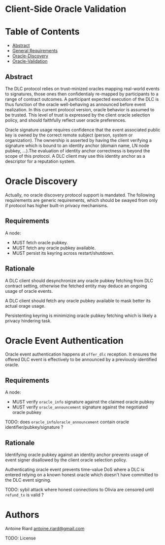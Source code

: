 # Client-Side Oracle Validation

# Table of Contents

* [Abstract](#abstract)
* [General Requirements](#general-requirements)
* [Oracle-Discovery](#oracle-discovery)
* [Oracle-Validation](#oracle-validation)


## Abstract

The DLC protocol relies on trust-minized oracles mapping real-world events to signatures, those ones
then confidentialy re-mapped by participants to a range of contract outcomes. A participant expected
execution of the DLC is thus function of the oracle well-behaving as announced before event
realization. In this current protocol version, oracle behavior is assumed to be trusted. This level
of trust is expressed by the client oracle selection policy, and should faithfully reflect user
oracle preferences.

Oracle signature usage requires confidence that the event associated public key is owned by the
correct remote subject (person, system or organization). The ownership is asserted by having the
client verifying a signature which is bound to an identity anchor (domain name, LN node pubkey, ...).The evaluation of identity anchor correctness is beyond the scope of this protocol. A DLC client may
use this identity anchor as a descriptor for a reputation system.

# Oracle Discovery

Actually, no oracle discovery protocol support is mandated. The following requirements are generic
requirements, which should be swayed from only if protocol has higher built-in privacy mechanisms.

## Requirements

A node:
* MUST fetch oracle pubkey.
* MUST fetch any oracle pubkey available.
* MUST persist its keyring across restart/shutdown.

## Rationale

A DLC client should desynchronize any oracle pubkey fetching from DLC contract setting, otherwise
the fetched entity may deduce an ongoing usage of oracle events. 

A DLC client should fetch any oracle pubkey available to mask better its actual orage usage.

Persistenting keyring is minimizing oracle pubkey fetching which is likely a privacy hindering task.

# Oracle Event Authentication

Oracle event authentication happens at `offer_dlc` reception. It ensures the offered DLC event is
effectively to be announced by a previously identified oracle.

## Requirements

A node:
* MUST verify `oracle_info` signature against the claimed oracle pubkey
* MUST verify `oracle_announcement` signature against the negotiated oracle pubkey

TODO: does `oracle_info`/`oracle_announcement` contain oracle identifier/pubkey/signature ?

## Rationale

Identifying oracle pubkey against an identity anchor prevents usage of event signer disallowed by
the client oracle selection policy.

Authenticating oracle event prevents time-value DoS where a DLC is entered relying on a known honest oracle which doesn't have committed to the DLC event signing.


TODO: sybil attack where honest connections to Olivia are censored until `refund_tx` is valid ?

# Authors

Antoine Riard <antoine.riard@gmail.com>

TODO: License

